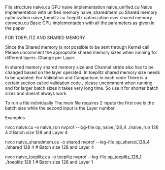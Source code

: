 File structure 
naive.cu GPU naive implementation 
naive_unified.cu Naive implementation with unified memory 
naive_sharedmem.cu Shared memory optimization 
naive_toeplitz.cu Toeplitz optimization over shared memory
convcpu.cu  Basic CPU implementation with all the parameters as given in the paper

FOR TOEPLITZ AND SHARED MEMORY 

Since the Shared memory is not possible to be sent through Kernel call Please uncomment the appropriate shared memory sizes when running for different layers. Change per Layer. 

In shared memory shared memory size and Channel stride also has to be changed based on the layer operated.
In toeplitz shared memory size needs to be updated.
For Validation and Comparison
In each code There is a certain section called validation code , please uncomment when running and for larger batch sizes it takes very long time. 
So use it for shorter batch sizes and doesnt always work. 

To run a file individually
The main file requires 2 inputs the first one is the batch size while the second input is the Layer number.

Examples  

nvcc naive.cu -o naive_run 
nvprof --log-file op_naive_128_4 ./naive_run 128 4 # Batch size 128 and Layer 4

nvcc naive_sharedmem.cu -o shared 
nvprof --log-file op_shared_128_4 ./shared 128 4 # Batch size 128 and Layer 4

nvcc naive_toeplitz.cu -o toeplitz 
nvprof --log-file op_toeplitz_128_1 ./toeplitz 128 1 # Batch size 128 and Layer 1 
